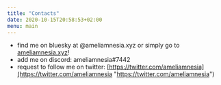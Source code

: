 ```yaml
---
title: "Contacts"
date: 2020-10-15T20:58:53+02:00
menu: main
---
```


* find me on bluesky at @ameliamnesia.xyz or simply go to [ameliamnesia.xyz](http://ameliamnesia.xyz "ameliamnesia.xyz")!
* add me on discord: ameliamnesia#7442
* request to follow me on twitter: [https://twitter.com/ameliamnesia](https://twitter.com/ameliamnesia "https://twitter.com/ameliamnesia")